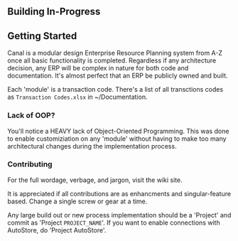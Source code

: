 ## Building In-Progress
## Getting Started

Canal is a modular design Enterprise Resource Planning system from A-Z once all basic functionality is completed. Regardless if any architecture decision, any ERP will be complex in nature for both code and documentation. It's almost perfect that an ERP be publicly owned and built.

Each 'module' is a transaction code. There's a list of all transctions codes as `Transaction Codes.xlsx` in ~/Documentation.

### Lack of OOP?
You'll notice a HEAVY lack of Object-Oriented Programming. This was done to enable customiziation on any 'module' without having to make too many architectural changes during the implementation process.

### Contributing
For the full wordage, verbage, and jargon, visit the wiki site.

It is appreciated if all contributions are as enhancments and singular-feature based. Change a single screw or gear at a time.

Any large build out or new process implementation should be a 'Project' and commit as 'Project `PROJECT_NAME`'. If you want to enable connections with AutoStore, do 'Project AutoStore'.